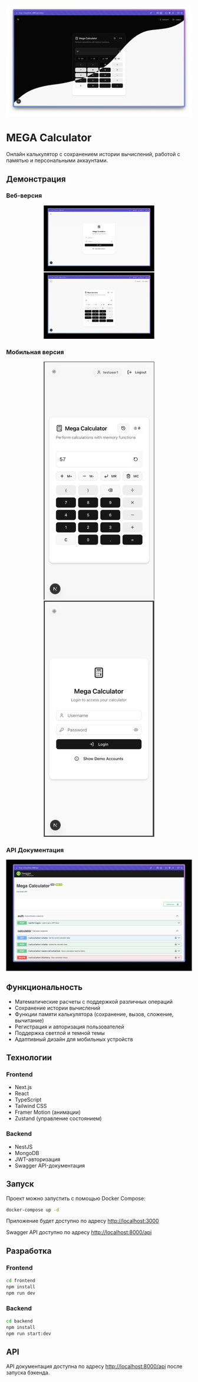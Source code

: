 ![Калькулятор в веб-версии](./public/calc-preview.png)
# MEGA Calculator

Онлайн калькулятор с сохранением истории вычислений, работой с памятью и персональными аккаунтами.

## Демонстрация

### Веб-версия
<div align="center">
  <img src="./public/desktop-login.png" alt="Страница входа на десктопе" width="300" />
  <img src="./public/desktop-calc.png" alt="Калькулятор на десктопе" width="300" />
</div>

### Мобильная версия
<div align="center">
  <img src="./public/mobile-calc.png" alt="Калькулятор на мобильном устройстве" width="300" />
  <img src="./public/mobile-login.png" alt="Страница входа на мобильном устройстве" width="300" />
</div>

### API Документация
![Swagger API документация](./public/swagger-preview.png)

## Функциональность

- Математические расчеты с поддержкой различных операций
- Сохранение истории вычислений
- Функции памяти калькулятора (сохранение, вызов, сложение, вычитание)
- Регистрация и авторизация пользователей
- Поддержка светлой и темной темы
- Адаптивный дизайн для мобильных устройств

## Технологии

### Frontend
- Next.js
- React
- TypeScript
- Tailwind CSS
- Framer Motion (анимации)
- Zustand (управление состоянием)

### Backend
- NestJS
- MongoDB
- JWT-авторизация
- Swagger API-документация

## Запуск

Проект можно запустить с помощью Docker Compose:

```bash
docker-compose up -d
```

Приложение будет доступно по адресу [http://localhost:3000](http://localhost:3000)

Swagger API доступно по адресу [http://localhost:8000/api](http://localhost:8000/api)

## Разработка

### Frontend

```bash
cd frontend
npm install
npm run dev
```

### Backend

```bash
cd backend
npm install
npm run start:dev
```

## API

API документация доступна по адресу [http://localhost:8000/api](http://localhost:8000/api) после запуска бэкенда. 
